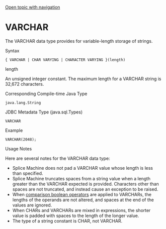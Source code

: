 [Open topic with navigation](../../../index.html#Shared/SQLReference/DataTypes/Varchar.html)

<a href="" id="DataTypes.Varchar"></a>[]()VARCHAR
=================================================

The <span class="CodeFont">VARCHAR</span> data type provides for variable-length storage of strings.

Syntax

``` FcnSyntax
{ VARCHAR | CHAR VARYING | CHARACTER VARYING }(length)
```

length

An unsigned integer constant. The maximum length for a <span class="CodeFont">VARCHAR</span> string is <span class="CodeFont">32,672</span> characters.

Corresponding Compile-time Java Type

``` FcnSyntax
java.lang.String
```

JDBC Metadata Type (java.sql.Types)

``` FcnSyntax
VARCHAR
```

Example

``` Example
VARCHAR(2048);
```

Usage Notes

Here are several notes for the <span class="CodeFont">VARCHAR</span> data type:

-   Splice Machine does not pad a <span class="CodeFont">VARCHAR</span> value whose length is less than specified.
-   Splice Machine truncates spaces from a string value when a length greater than the <span class="CodeFont">VARCHAR</span> expected is provided. Characters other than spaces are not truncated, and instead cause an exception to be raised.
-   When [comparison boolean operators](../Expressions/BooleanExpressions.html) are applied to <span class="CodeFont">VARCHARs</span>, the lengths of the operands are not altered, and spaces at the end of the values are ignored.
-   When <span class="CodeFont">CHARs</span> and <span class="CodeFont">VARCHARs</span> are mixed in expressions, the shorter value is padded with spaces to the length of the longer value.
-   The type of a string constant is <span class="CodeFont">CHAR</span>, not <span class="CodeFont">VARCHAR</span>.

 


